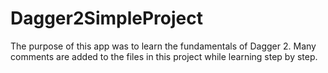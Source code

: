 # Dagger2SimpleProject

The purpose of this app was to learn the fundamentals of Dagger 2.
Many comments are added to the files in this project while learning step by step.
